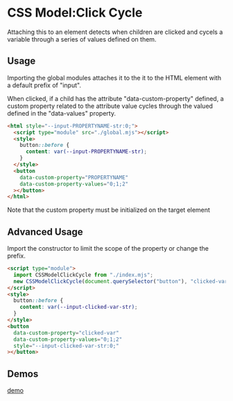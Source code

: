# CSS Model:Click Cycle

Attaching this to an element detects
when children are clicked and cycels a variable
through a series of values defined on them.

## Usage

Importing the global modules
attaches it to the it to
the HTML element with a default
prefix of "input".

When clicked,
if a child has the attribute "data-custom-property" defined,
a custom property related to the attribute value
cycles through the valued defined in the "data-values" property.

```html
<html style="--input-PROPERTYNAME-str:0;">
  <script type="module" src="./global.mjs"></script>
  <style>
    button::before {
      content: var(--input-PROPERTYNAME-str);
    }
  </style>
  <button
    data-custom-property="PROPERTYNAME"
    data-custom-property-values="0;1;2"
  ></button>
</html>
```

Note that the custom property must be initialized on the target element

## Advanced Usage

Import the constructor to limit the scope of the property or change the prefix.

```html
<script type="module">
  import CSSModelClickCycle from "./index.mjs";
  new CSSModelClickCycle(document.querySelector("button"), "clicked-var");
</script>
<style>
  button::before {
    content: var(--input-clicked-var-str);
  }
</style>
<button
  data-custom-property="clicked-var"
  data-custom-property-values="0;1;2"
  style="--input-clicked-var-str:0;"
></button>
```

## Demos

[demo](./demo.html)
